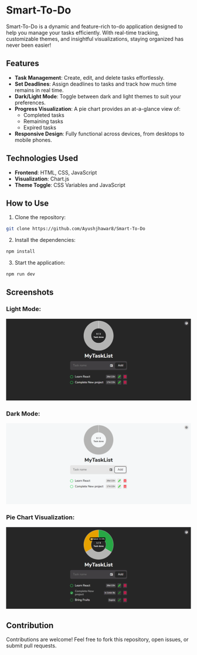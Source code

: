 # Smart-To-Do

Smart-To-Do is a dynamic and feature-rich to-do application designed to help you manage your tasks efficiently. With real-time tracking, customizable themes, and insightful visualizations, staying organized has never been easier!

## Features

- **Task Management**: Create, edit, and delete tasks effortlessly.
- **Set Deadlines**: Assign deadlines to tasks and track how much time remains in real time.
- **Dark/Light Mode**: Toggle between dark and light themes to suit your preferences.
- **Progress Visualization**: A pie chart provides an at-a-glance view of:
  - Completed tasks
  - Remaining tasks
  - Expired tasks
- **Responsive Design**: Fully functional across devices, from desktops to mobile phones.

## Technologies Used

- **Frontend**: HTML, CSS, JavaScript
- **Visualization**: Chart.js 
- **Theme Toggle**: CSS Variables and JavaScript

## How to Use

1. Clone the repository:
```bash
git clone https://github.com/Ayushjhawar8/Smart-To-Do
```
2. Install the dependencies:
  ```bash
  npm install
  ```
3. Start the application:
  ```bash
  npm run dev
  ```
## Screenshots

### Light Mode:
![Light Mode Screenshot](https://github.com/Ayushjhawar8/Smart-To-Do/blob/main/stylesheets/Screenshots/sss1.png)

### Dark Mode:
![Dark Mode Screenshot](https://github.com/Ayushjhawar8/Smart-To-Do/blob/main/stylesheets/Screenshots/sss2.png)

### Pie Chart Visualization:
![Pie Chart Visualization Screenshot](https://github.com/Ayushjhawar8/Smart-To-Do/blob/main/stylesheets/Screenshots/sss4.png)

## Contribution

Contributions are welcome! Feel free to fork this repository, open issues, or submit pull requests.

